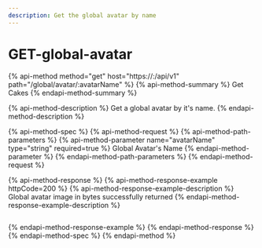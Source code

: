 ```yaml
---
description: Get the global avatar by name
---
```


# GET-global-avatar

{% api-method method="get" host="https://<host>:<port>/api/v1" path="/global/avatar/:avatarName" %}
{% api-method-summary %}
Get Cakes
{% endapi-method-summary %}

{% api-method-description %}
Get a global avatar by it's name.
{% endapi-method-description %}

{% api-method-spec %}
{% api-method-request %}
{% api-method-path-parameters %}
{% api-method-parameter name="avatarName" type="string" required=true %}
Global Avatar's Name
{% endapi-method-parameter %}
{% endapi-method-path-parameters %}
{% endapi-method-request %}

{% api-method-response %}
{% api-method-response-example httpCode=200 %}
{% api-method-response-example-description %}
Global avatar image in bytes successfully returned
{% endapi-method-response-example-description %}

```

```
{% endapi-method-response-example %}
{% endapi-method-response %}
{% endapi-method-spec %}
{% endapi-method %}




